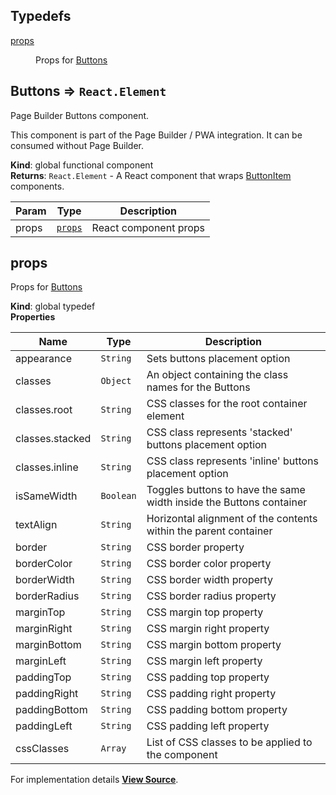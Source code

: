 ## Typedefs

<dl>
<dt><a href="#props">props</a></dt>
<dd><p>Props for <a href="#Buttons">Buttons</a></p>
</dd>
</dl>

<a name="Buttons"></a>

## Buttons ⇒ <code>React.Element</code>
Page Builder Buttons component.

This component is part of the Page Builder / PWA integration. It can be consumed without Page Builder.

**Kind**: global functional component  
**Returns**: <code>React.Element</code> - A React component that wraps [ButtonItem](ButtonItem) components.  

| Param | Type | Description |
| --- | --- | --- |
| props | [<code>props</code>](#props) | React component props |

<a name="props"></a>

## props
Props for [Buttons](#Buttons)

**Kind**: global typedef  
**Properties**

| Name | Type | Description |
| --- | --- | --- |
| appearance | <code>String</code> | Sets buttons placement option |
| classes | <code>Object</code> | An object containing the class names for the Buttons |
| classes.root | <code>String</code> | CSS classes for the root container element |
| classes.stacked | <code>String</code> | CSS class represents 'stacked' buttons placement option |
| classes.inline | <code>String</code> | CSS class represents 'inline' buttons placement option |
| isSameWidth | <code>Boolean</code> | Toggles buttons to have the same width inside the Buttons container |
| textAlign | <code>String</code> | Horizontal alignment of the contents within the parent container |
| border | <code>String</code> | CSS border property |
| borderColor | <code>String</code> | CSS border color property |
| borderWidth | <code>String</code> | CSS border width property |
| borderRadius | <code>String</code> | CSS border radius property |
| marginTop | <code>String</code> | CSS margin top property |
| marginRight | <code>String</code> | CSS margin right property |
| marginBottom | <code>String</code> | CSS margin bottom property |
| marginLeft | <code>String</code> | CSS margin left property |
| paddingTop | <code>String</code> | CSS padding top property |
| paddingRight | <code>String</code> | CSS padding right property |
| paddingBottom | <code>String</code> | CSS padding bottom property |
| paddingLeft | <code>String</code> | CSS padding left property |
| cssClasses | <code>Array</code> | List of CSS classes to be applied to the component |



For implementation details [**View Source**](https://github.com/magento/pwa-studio/blob/develop/packages/pagebuilder/lib/ContentTypes/Buttons/buttons.js).